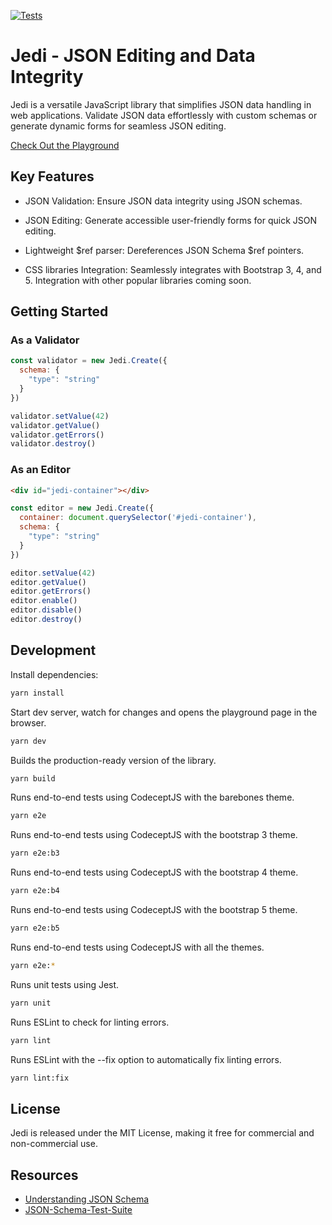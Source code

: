 [![Tests](https://github.com/germanbisurgi/jedi/actions/workflows/main.yml/badge.svg)](https://github.com/germanbisurgi/jedi/actions/workflows/main.yml)

# Jedi - JSON Editing and Data Integrity

Jedi is a versatile JavaScript library that simplifies JSON data handling in web applications.
Validate JSON data effortlessly with custom schemas or generate dynamic forms for seamless JSON editing. 

[Check Out the Playground](https://germanbisurgi.github.io/jedi/views/playground.html?theme=bootstrap5)

## Key Features

- JSON Validation: Ensure JSON data integrity using JSON schemas.

- JSON Editing: Generate accessible user-friendly forms for quick JSON editing.

- Lightweight $ref parser: Dereferences JSON Schema $ref pointers.

- CSS libraries Integration: Seamlessly integrates with Bootstrap 3, 4, and 5.
Integration with other popular libraries coming soon.


## Getting Started


### As a Validator

```javascript
const validator = new Jedi.Create({
  schema: {
    "type": "string"
  }
})

validator.setValue(42)
validator.getValue()
validator.getErrors()
validator.destroy()
```

### As an Editor

```html
<div id="jedi-container"></div>
```

```javascript
const editor = new Jedi.Create({
  container: document.querySelector('#jedi-container'),
  schema: {
    "type": "string"
  }
})

editor.setValue(42)
editor.getValue()
editor.getErrors()
editor.enable()
editor.disable()
editor.destroy()
```

## Development

Install dependencies:
```bash
yarn install
```

Start dev server, watch for changes and opens the playground page in the browser.

```bash
yarn dev
```

Builds the production-ready version of the library.

```bash
yarn build
```

Runs end-to-end tests using CodeceptJS with the barebones theme.

```bash
yarn e2e
```

Runs end-to-end tests using CodeceptJS with the bootstrap 3 theme.

```bash
yarn e2e:b3
```

Runs end-to-end tests using CodeceptJS with the bootstrap 4 theme.

```bash
yarn e2e:b4
```

Runs end-to-end tests using CodeceptJS with the bootstrap 5 theme.

```bash
yarn e2e:b5
```

Runs end-to-end tests using CodeceptJS with all the themes.

```bash
yarn e2e:*
```

Runs unit tests using Jest.

```bash
yarn unit
```

Runs ESLint to check for linting errors.

```bash
yarn lint
```

Runs ESLint with the --fix option to automatically fix linting errors.
```bash
yarn lint:fix
```

## License

Jedi is released under the MIT License, making it free for commercial and non-commercial use.

## Resources
* [Understanding JSON Schema](https://json-schema.org/understanding-json-schema)
* [JSON-Schema-Test-Suite](https://github.com/json-schema-org/JSON-Schema-Test-Suite)
